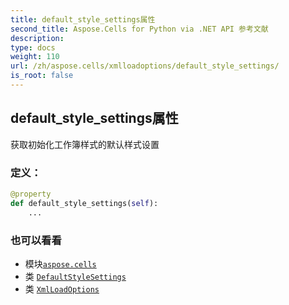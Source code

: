 ```yaml
---
title: default_style_settings属性
second_title: Aspose.Cells for Python via .NET API 参考文献
description:
type: docs
weight: 110
url: /zh/aspose.cells/xmlloadoptions/default_style_settings/
is_root: false
---
```

## default_style_settings属性

获取初始化工作簿样式的默认样式设置
### 定义：
```python
@property
def default_style_settings(self):
    ...
```

### 也可以看看
* 模块[`aspose.cells`](../../)
* 类 [`DefaultStyleSettings`](/cells/python-net/zh/aspose.cells/defaultstylesettings)
* 类 [`XmlLoadOptions`](/cells/python-net/zh/aspose.cells/xmlloadoptions)
